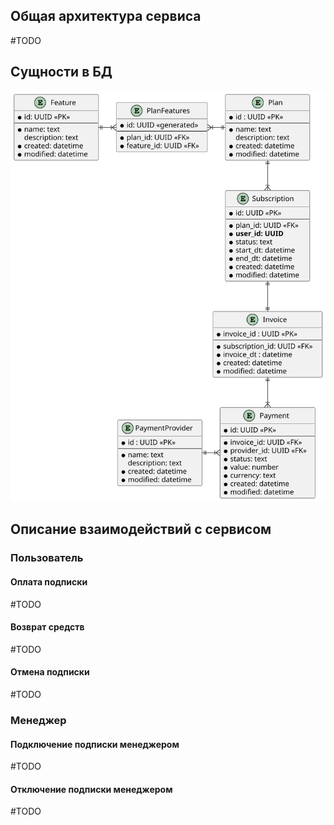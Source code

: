 ## Общая архитектура сервиса
\#TODO

## Сущности в БД
![Сущности](./db_entities.svg)

## Описание взаимодействий с сервисом
### Пользователь
#### Оплата подписки
\#TODO

#### Возврат средств
\#TODO

#### Отмена подписки
\#TODO

### Менеджер
#### Подключение подписки менеджером
\#TODO

#### Отключение подписки менеджером
\#TODO

